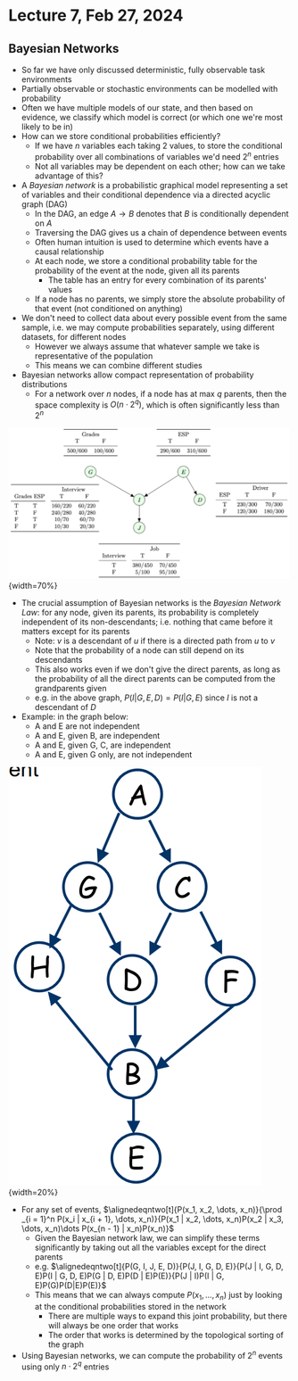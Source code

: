 # Lecture 7, Feb 27, 2024

## Bayesian Networks

* So far we have only discussed deterministic, fully observable task environments
* Partially observable or stochastic environments can be modelled with probability
* Often we have multiple models of our state, and then based on evidence, we classify which model is correct (or which one we're most likely to be in)
* How can we store conditional probabilities efficiently?
	* If we have $n$ variables each taking 2 values, to store the conditional probability over all combinations of variables we'd need $2^n$ entries
	* Not all variables may be dependent on each other; how can we take advantage of this?
* A *Bayesian network* is a probabilistic graphical model representing a set of variables and their conditional dependence via a directed acyclic graph (DAG)
	* In the DAG, an edge $A \to B$ denotes that $B$ is conditionally dependent on $A$
	* Traversing the DAG gives us a chain of dependence between events
	* Often human intuition is used to determine which events have a causal relationship
	* At each node, we store a conditional probability table for the probability of the event at the node, given all its parents
		* The table has an entry for every combination of its parents' values
	* If a node has no parents, we simply store the absolute probability of that event (not conditioned on anything)
* We don't need to collect data about every possible event from the same sample, i.e. we may compute probabilities separately, using different datasets, for different nodes
	* However we always assume that whatever sample we take is representative of the population
	* This means we can combine different studies
* Bayesian networks allow compact representation of probability distributions
	* For a network over $n$ nodes, if a node has at max $q$ parents, then the space complexity is $O(n \cdot 2^q)$, which is often significantly less than $2^n$

![Example Bayesian network.](./imgs/lec7_1.png){width=70%}

* The crucial assumption of Bayesian networks is the *Bayesian Network Law*: for any node, given its parents, its probability is completely independent of its non-descendants; i.e. nothing that came before it matters except for its parents
	* Note: $v$ is a descendant of $u$ if there is a directed path from $u$ to $v$
	* Note that the probability of a node can still depend on its descendants
	* This also works even if we don't give the direct parents, as long as the probability of all the direct parents can be computed from the grandparents given
	* e.g. in the above graph, $P(I | G, E, D) = P(I | G, E)$ since $I$ is not a descendant of $D$
* Example: in the graph below:
	* A and E are not independent
	* A and E, given B, are independent
	* A and E, given G, C, are independent
	* A and E, given G only, are not independent

![Example DAG network.](./imgs/lec7_2.png){width=20%}

* For any set of events, $\alignedeqntwo[t]{P(x_1, x_2, \dots, x_n)}{\prod _{i = 1}^n P(x_i | x_{i + 1}, \dots, x_n)}{P(x_1 | x_2, \dots, x_n)P(x_2 | x_3, \dots, x_n)\dots P(x_{n - 1} | x_n)P(x_n)}$
	* Given the Bayesian network law, we can simplify these terms significantly by taking out all the variables except for the direct parents
	* e.g. $\alignedeqntwo[t]{P(G, I, J, E, D)}{P(J, I, G, D, E)}{P(J | I, G, D, E)P(I | G, D, E)P(G | D, E)P(D | E)P(E)}{P(J | I)P(I | G, E)P(G)P(D|E)P(E)}$
	* This means that we can always compute $P(x_1, \dots, x_n)$ just by looking at the conditional probabilities stored in the network
		* There are multiple ways to expand this joint probability, but there will always be one order that works
		* The order that works is determined by the topological sorting of the graph
* Using Bayesian networks, we can compute the probability of $2^n$ events using only $n \cdot 2^q$ entries

